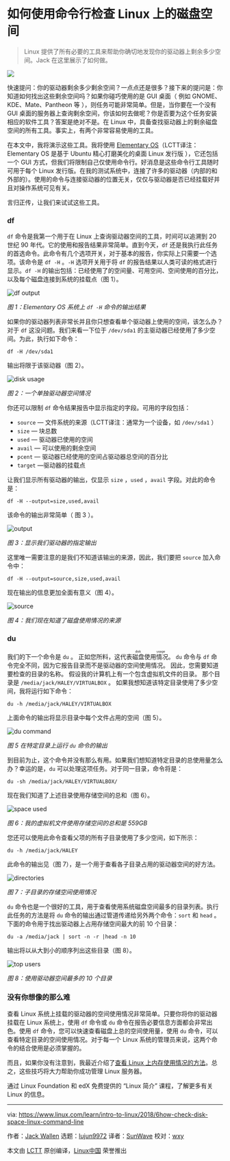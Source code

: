 如何使用命令行检查 Linux 上的磁盘空间
========

> Linux 提供了所有必要的工具来帮助你确切地发现你的驱动器上剩余多少空间。Jack 在这里展示了如何做。

![](https://www.linux.com/sites/lcom/files/styles/rendered_file/public/diskspace-main.jpg?itok=t9Oxxc9X)

快速提问：你的驱动器剩余多少剩余空间？一点点还是很多？接下来的提问是：你知道如何找出这些剩余空间吗？如果你碰巧使用的是 GUI 桌面（ 例如 GNOME、KDE、Mate、Pantheon 等 ），则任务可能非常简单。但是，当你要在一个没有 GUI 桌面的服务器上查询剩余空间，你该如何去做呢？你是否要为这个任务安装相应的软件工具？答案是绝对不是。在 Linux 中，具备查找驱动器上的剩余磁盘空间的所有工具。事实上，有两个非常容易使用的工具。

在本文中，我将演示这些工具。我将使用 [Elementary OS][1]（LCTT译注：Elementary OS 是基于 Ubuntu 精心打磨美化的桌面 Linux 发行版 ），它还包括一个 GUI 方式，但我们将限制自己仅使用命令行。好消息是这些命令行工具随时可用于每个 Linux 发行版。在我的测试系统中，连接了许多的驱动器（内部的和外部的）。使用的命令与连接驱动器的位置无关，仅仅与驱动器是否已经挂载好并且对操作系统可见有关。

言归正传，让我们来试试这些工具。

### df

`df` 命令是我第一个用于在 Linux 上查询驱动器空间的工具，时间可以追溯到 20 世纪 90 年代。它的使用和报告结果非常简单。直到今天，`df` 还是我执行此任务的首选命令。此命令有几个选项开关，对于基本的报告，你实际上只需要一个选项。该命令是 `df -H` 。`-H` 选项开关用于将 `df` 的报告结果以人类可读的格式进行显示。`df -H` 的输出包括：已经使用了的空间量、可用空间、空间使用的百分比，以及每个磁盘连接到系统的挂载点（图 1）。

![df output][3]

*图 1：Elementary OS 系统上 `df -H` 命令的输出结果*

如果你的驱动器列表非常长并且你只想查看单个驱动器上使用的空间，该怎么办？对于 `df` 这没问题。我们来看一下位于 `/dev/sda1` 的主驱动器已经使用了多少空间。为此，执行如下命令：

```
df -H /dev/sda1
```
输出将限于该驱动器（图 2）。

![disk usage][6]

*图 2：一个单独驱动器空间情况*

你还可以限制 `df` 命令结果报告中显示指定的字段。可用的字段包括：

- `source` — 文件系统的来源（LCTT译注：通常为一个设备，如 `/dev/sda1` ）
- `size` — 块总数
- `used` — 驱动器已使用的空间
- `avail` — 可以使用的剩余空间
- `pcent` — 驱动器已经使用的空间占驱动器总空间的百分比
- `target` —驱动器的挂载点

让我们显示所有驱动器的输出，仅显示 `size` ，`used` ，`avail` 字段。对此的命令是：

```
df -H --output=size,used,avail
```

该命令的输出非常简单（ 图 3 ）。

![output][8]

*图 3：显示我们驱动器的指定输出*

这里唯一需要注意的是我们不知道该输出的来源，因此，我们要把 `source` 加入命令中：

```
df -H --output=source,size,used,avail
```

现在输出的信息更加全面有意义（图 4）。

![source][10]

*图 4：我们现在知道了磁盘使用情况的来源*

### du

我们的下一个命令是 `du` 。 正如您所料，这代表<ruby>磁盘使用情况<rt>disk usage</rt></ruby>。 `du` 命令与 `df` 命令完全不同，因为它报告目录而不是驱动器的空间使用情况。 因此，您需要知道要检查的目录的名称。 假设我的计算机上有一个包含虚拟机文件的目录。 那个目录是 `/media/jack/HALEY/VIRTUALBOX` 。 如果我想知道该特定目录使用了多少空间，我将运行如下命令：

```
du -h /media/jack/HALEY/VIRTUALBOX
```

上面命令的输出将显示目录中每个文件占用的空间（图 5）。

![du command][12]

*图 5 在特定目录上运行 `du` 命令的输出*

到目前为止，这个命令并没有那么有用。如果我们想知道特定目录的总使用量怎么办？幸运的是，`du` 可以处理这项任务。对于同一目录，命令将是：

```
du -sh /media/jack/HALEY/VIRTUALBOX/
```

现在我们知道了上述目录使用存储空间的总和（图 6）。

![space used][14]

*图 6：我的虚拟机文件使用存储空间的总和是 559GB*

您还可以使用此命令查看父项的所有子目录使用了多少空间，如下所示：

```
du -h /media/jack/HALEY
```

此命令的输出见（图 7），是一个用于查看各子目录占用的驱动器空间的好方法。

![directories][16]

*图 7：子目录的存储空间使用情况*

`du` 命令也是一个很好的工具，用于查看使用系统磁盘空间最多的目录列表。执行此任务的方法是将 `du` 命令的输出通过管道传递给另外两个命令：`sort` 和 `head` 。下面的命令用于找出驱动器上占用存储空间最大的前 10 个目录：

```
du -a /media/jack | sort -n -r |head -n 10
```

输出将以从大到小的顺序列出这些目录（图 8）。

![top users][18]

*图 8：使用驱动器空间最多的 10 个目录*

### 没有你想像的那么难

查看 Linux 系统上挂载的驱动器的空间使用情况非常简单。只要你将你的驱动器挂载在 Linux 系统上，使用 `df` 命令或 `du` 命令在报告必要信息方面都会非常出色。使用 `df` 命令，您可以快速查看磁盘上总的空间使用量，使用 `du` 命令，可以查看特定目录的空间使用情况。对于每一个 Linux 系统的管理员来说，这两个命令的结合使用是必须掌握的。

而且，如果你没有注意到，我最近介绍了[查看 Linux 上内存使用情况的方法][19]。总之，这些技巧将大力帮助你成功管理 Linux 服务器。

通过 Linux Foundation 和 edX 免费提供的 “Linux 简介” 课程，了解更多有关 Linux 的信息。

--------

via: https://www.linux.com/learn/intro-to-linux/2018/6how-check-disk-space-linux-command-line

作者：[Jack Wallen][a] 
选题：[lujun9972](https://github.com/lujun9972) 
译者：[SunWave](https://github.com/SunWave) 
校对：[wxy](https://github.com/wxy)

本文由 [LCTT](https://github.com/LCTT/TranslateProject) 原创编译，[Linux中国](https://linux.cn/) 荣誉推出

[a]:https://www.linux.com/users/jlwallen	
[1]:https://elementary.io/	
[3]:https://www.linux.com/sites/lcom/files/styles/rendered_file/public/diskspace_1.jpg?itok=aJa8AZAM
[6]:https://www.linux.com/sites/lcom/files/styles/rendered_file/public/diskspace_2.jpg?itok=_PAq3kxC
[8]:https://www.linux.com/sites/lcom/files/styles/rendered_file/public/diskspace_3.jpg?itok=51m8I-Vu
[10]:https://www.linux.com/sites/lcom/files/styles/rendered_file/public/diskspace_4.jpg?itok=SuwgueN3
[12]:https://www.linux.com/sites/lcom/files/styles/rendered_file/public/diskspace_5.jpg?itok=XfS4s7Zq
[14]:https://www.linux.com/sites/lcom/files/styles/rendered_file/public/diskspace_6.jpg?itok=r71qICyG
[16]:https://www.linux.com/sites/lcom/files/styles/rendered_file/public/diskspace_7.jpg?itok=PtDe4q5y
[18]:https://www.linux.com/sites/lcom/files/styles/rendered_file/public/diskspace_8.jpg?itok=v9E1SFcC
[19]:https://www.linux.com/learn/5-commands-checking-memory-usage-linux	
[20]:https://training.linuxfoundation.org/linux-courses/system-administration-training/introduction-to-linux